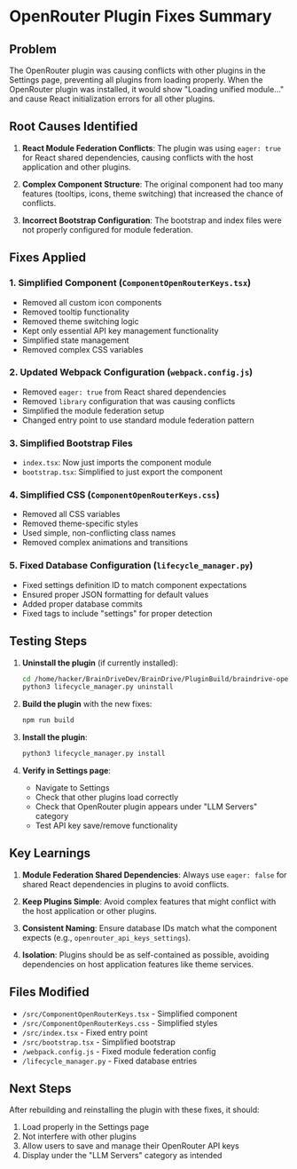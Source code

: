 # OpenRouter Plugin Fixes Summary

## Problem
The OpenRouter plugin was causing conflicts with other plugins in the Settings page, preventing all plugins from loading properly. When the OpenRouter plugin was installed, it would show "Loading unified module..." and cause React initialization errors for all other plugins.

## Root Causes Identified

1. **React Module Federation Conflicts**: The plugin was using `eager: true` for React shared dependencies, causing conflicts with the host application and other plugins.

2. **Complex Component Structure**: The original component had too many features (tooltips, icons, theme switching) that increased the chance of conflicts.

3. **Incorrect Bootstrap Configuration**: The bootstrap and index files were not properly configured for module federation.

## Fixes Applied

### 1. Simplified Component (`ComponentOpenRouterKeys.tsx`)
- Removed all custom icon components
- Removed tooltip functionality
- Removed theme switching logic
- Kept only essential API key management functionality
- Simplified state management
- Removed complex CSS variables

### 2. Updated Webpack Configuration (`webpack.config.js`)
- Removed `eager: true` from React shared dependencies
- Removed `library` configuration that was causing conflicts
- Simplified the module federation setup
- Changed entry point to use standard module federation pattern

### 3. Simplified Bootstrap Files
- `index.tsx`: Now just imports the component module
- `bootstrap.tsx`: Simplified to just export the component

### 4. Simplified CSS (`ComponentOpenRouterKeys.css`)
- Removed all CSS variables
- Removed theme-specific styles
- Used simple, non-conflicting class names
- Removed complex animations and transitions

### 5. Fixed Database Configuration (`lifecycle_manager.py`)
- Fixed settings definition ID to match component expectations
- Ensured proper JSON formatting for default values
- Added proper database commits
- Fixed tags to include "settings" for proper detection

## Testing Steps

1. **Uninstall the plugin** (if currently installed):
   ```bash
   cd /home/hacker/BrainDriveDev/BrainDrive/PluginBuild/braindrive-openrouter-plugin
   python3 lifecycle_manager.py uninstall
   ```

2. **Build the plugin** with the new fixes:
   ```bash
   npm run build
   ```

3. **Install the plugin**:
   ```bash
   python3 lifecycle_manager.py install
   ```

4. **Verify in Settings page**:
   - Navigate to Settings
   - Check that other plugins load correctly
   - Check that OpenRouter plugin appears under "LLM Servers" category
   - Test API key save/remove functionality

## Key Learnings

1. **Module Federation Shared Dependencies**: Always use `eager: false` for shared React dependencies in plugins to avoid conflicts.

2. **Keep Plugins Simple**: Avoid complex features that might conflict with the host application or other plugins.

3. **Consistent Naming**: Ensure database IDs match what the component expects (e.g., `openrouter_api_keys_settings`).

4. **Isolation**: Plugins should be as self-contained as possible, avoiding dependencies on host application features like theme services.

## Files Modified

- `/src/ComponentOpenRouterKeys.tsx` - Simplified component
- `/src/ComponentOpenRouterKeys.css` - Simplified styles
- `/src/index.tsx` - Fixed entry point
- `/src/bootstrap.tsx` - Simplified bootstrap
- `/webpack.config.js` - Fixed module federation config
- `/lifecycle_manager.py` - Fixed database entries

## Next Steps

After rebuilding and reinstalling the plugin with these fixes, it should:
1. Load properly in the Settings page
2. Not interfere with other plugins
3. Allow users to save and manage their OpenRouter API keys
4. Display under the "LLM Servers" category as intended